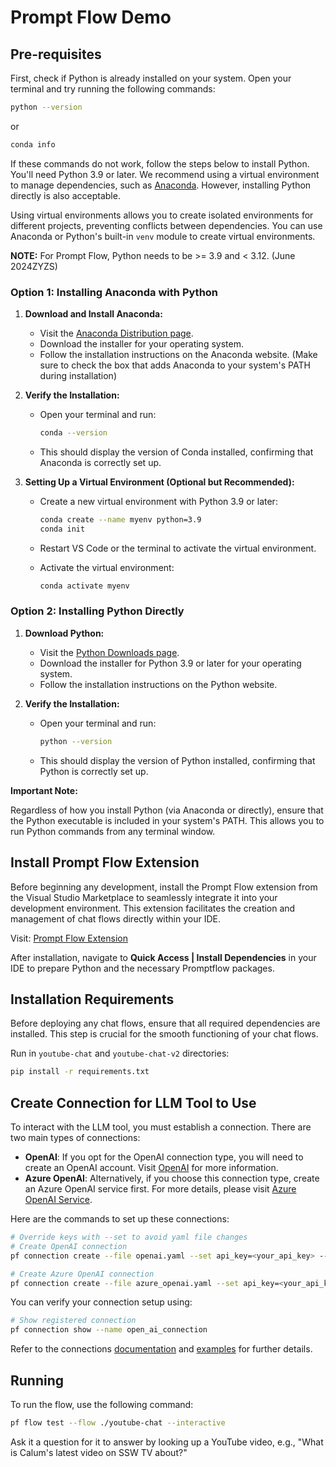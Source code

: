 # Prompt Flow Demo

## Pre-requisites

First, check if Python is already installed on your system. Open your terminal and try running the following commands:

```bash
python --version
```

or

```bash
conda info
```

If these commands do not work, follow the steps below to install Python. You'll need Python 3.9 or later. We recommend using a virtual environment to manage dependencies, such as [Anaconda](https://www.anaconda.com/products/distribution). However, installing Python directly is also acceptable.

Using virtual environments allows you to create isolated environments for different projects, preventing conflicts between dependencies. You can use Anaconda or Python's built-in `venv` module to create virtual environments.

**NOTE:** For Prompt Flow, Python needs to be >= 3.9 and < 3.12. (June 2024ZYZS)

### Option 1: Installing Anaconda with Python

1. **Download and Install Anaconda:**
   - Visit the [Anaconda Distribution page](https://www.anaconda.com/products/distribution).
   - Download the installer for your operating system.
   - Follow the installation instructions on the Anaconda website. (Make sure to check the box that adds Anaconda to your system's PATH during installation)

2. **Verify the Installation:**
   - Open your terminal and run:
     ```bash
     conda --version
     ```
   - This should display the version of Conda installed, confirming that Anaconda is correctly set up.

3. **Setting Up a Virtual Environment (Optional but Recommended):**
   - Create a new virtual environment with Python 3.9 or later:
     ```bash
     conda create --name myenv python=3.9
     conda init
     ```

   - Restart VS Code or the terminal to activate the virtual environment.
   
   - Activate the virtual environment:
     ```bash
     conda activate myenv
     ```

### Option 2: Installing Python Directly

1. **Download Python:**
   - Visit the [Python Downloads page](https://www.python.org/downloads/).
   - Download the installer for Python 3.9 or later for your operating system.
   - Follow the installation instructions on the Python website.

2. **Verify the Installation:**
   - Open your terminal and run:
     ```bash
     python --version
     ```
   - This should display the version of Python installed, confirming that Python is correctly set up.

**Important Note:**

Regardless of how you install Python (via Anaconda or directly), ensure that the Python executable is included in your system's PATH. This allows you to run Python commands from any terminal window.


## Install Prompt Flow Extension

Before beginning any development, install the Prompt Flow extension from the Visual Studio Marketplace to seamlessly integrate it into your development environment. This extension facilitates the creation and management of chat flows directly within your IDE.

Visit: [Prompt Flow Extension](https://marketplace.visualstudio.com/items?itemName=prompt-flow.prompt-flow)

After installation, navigate to **Quick Access | Install Dependencies** in your IDE to prepare Python and the necessary Promptflow packages.

## Installation Requirements

Before deploying any chat flows, ensure that all required dependencies are installed. This step is crucial for the smooth functioning of your chat flows.

Run in `youtube-chat` and `youtube-chat-v2` directories:

```bash
pip install -r requirements.txt
```

## Create Connection for LLM Tool to Use

To interact with the LLM tool, you must establish a connection. There are two main types of connections:

- **OpenAI**: If you opt for the OpenAI connection type, you will need to create an OpenAI account. Visit [OpenAI](https://platform.openai.com/) for more information.
- **Azure OpenAI**: Alternatively, if you choose this connection type, create an Azure OpenAI service first. For more details, please visit [Azure OpenAI Service](https://azure.microsoft.com/en-us/products/cognitive-services/openai-service/).

Here are the commands to set up these connections:

```bash
# Override keys with --set to avoid yaml file changes
# Create OpenAI connection
pf connection create --file openai.yaml --set api_key=<your_api_key> --name open_ai_connection

# Create Azure OpenAI connection
pf connection create --file azure_openai.yaml --set api_key=<your_api_key> api_base=<your_api_base> --name open_ai_connection
```

You can verify your connection setup using:
```bash
# Show registered connection
pf connection show --name open_ai_connection
```

Refer to the connections [documentation](https://promptflow.azurewebsites.net/community/local/manage-connections.html) and [examples](https://github.com/microsoft/promptflow/tree/main/examples/connections) for further details.

## Running

To run the flow, use the following command:

```bash
pf flow test --flow ./youtube-chat --interactive
```

Ask it a question for it to answer by looking up a YouTube video, e.g., "What is Calum's latest video on SSW TV about?"
